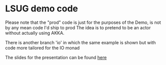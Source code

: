 # LSUG demo code

Please note that the "prod" code is just for the purposes of the Demo, is not by any mean code I'd ship to prod
The idea is to pretend to be an actor without actually using AKKA.

There is another branch 'io' in which the same example is shown but with code more tailored for the IO monad

The slides for the presentation can be found [here](https://docs.google.com/presentation/d/1M6zu_kitotf1DMeVxrfdkiWHf_cbhUE5toFFN03foU0/edit?usp=sharing)
